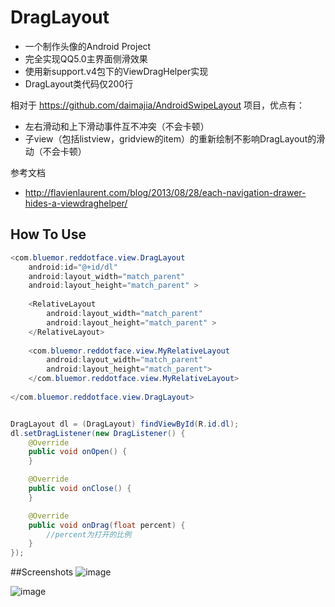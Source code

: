 DragLayout
==========

* 一个制作头像的Android Project
* 完全实现QQ5.0主界面侧滑效果
* 使用新support.v4包下的ViewDragHelper实现
* DragLayout类代码仅200行

相对于 https://github.com/daimajia/AndroidSwipeLayout 项目，优点有：
* 左右滑动和上下滑动事件互不冲突（不会卡顿）
* 子view（包括listview，gridview的item）的重新绘制不影响DragLayout的滑动（不会卡顿）

参考文档
* http://flavienlaurent.com/blog/2013/08/28/each-navigation-drawer-hides-a-viewdraghelper/



## **How To Use** ##
```java
<com.bluemor.reddotface.view.DragLayout
    android:id="@+id/dl"
    android:layout_width="match_parent"
    android:layout_height="match_parent" >
    
    <RelativeLayout
        android:layout_width="match_parent"
        android:layout_height="match_parent" >
    </RelativeLayout>
    
    <com.bluemor.reddotface.view.MyRelativeLayout
        android:layout_width="match_parent"
        android:layout_height="match_parent">
    </com.bluemor.reddotface.view.MyRelativeLayout>
    
</com.bluemor.reddotface.view.DragLayout>


DragLayout dl = (DragLayout) findViewById(R.id.dl);
dl.setDragListener(new DragListener() {
	@Override
	public void onOpen() {
	}

	@Override
	public void onClose() {
	}

	@Override
	public void onDrag(float percent) {
		//percent为打开的比例
	}
});
```

##Screenshots
![image](https://github.com/BlueMor/DragLayout/blob/master/screenshots/2.png)

![image](https://github.com/BlueMor/DragLayout/blob/master/screenshots/1.gif)

